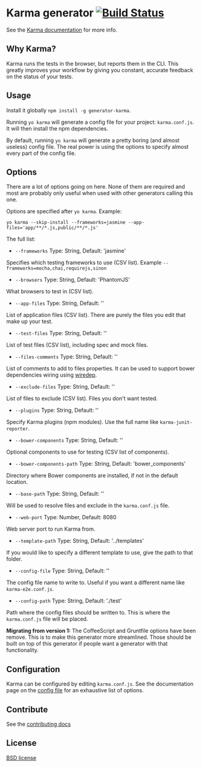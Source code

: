 # Karma generator [![Build Status](https://secure.travis-ci.org/yeoman/generator-karma.svg?branch=master)](http://travis-ci.org/yeoman/generator-karma)

See the [Karma documentation](http://karma-runner.github.com/) for more info.


## Why Karma?

Karma runs the tests in the browser, but reports them in the CLI. This greatly improves your workflow by giving you constant, accurate feedback on the status of your tests.


## Usage

Install it globally `npm install -g generator-karma`.

Running `yo karma` will generate a config file for your project: `karma.conf.js`. It will then install the npm dependencies.

By default, running `yo karma` will generate a pretty boring (and almost useless) config file. The real power is using the options to specify almost every part of the config file.


## Options

There are a lot of options going on here. None of them are required and most are probably only useful when used with other generators calling this one.

Options are specified after `yo karma`. Example:

`yo karma --skip-install --frameworks=jasmine --app-files='app/**/*.js,public/**/*.js'`

The full list:

 * `--frameworks` Type: String, Default: 'jasmine'

  Specifies which testing frameworks to use (CSV list). Example `--frameworks=mocha,chai,requirejs,sinon`

 * `--browsers` Type: String, Default: 'PhantomJS'

  What browsers to test in (CSV list).

 * `--app-files` Type: String, Default: ''

  List of application files (CSV list). There are purely the files you edit that make up your test.

 * `--test-files` Type: String, Default: ''

  List of test files (CSV list), including spec and mock files.

 * `--files-comments` Type: String, Default: ''

  List of comments to add to files properties. It can be used to support bower dependencies wiring using [wiredep](https://github.com/taptapship/wiredep).

 * `--exclude-files` Type: String, Default: ''

  List of files to exclude (CSV list). Files you don't want tested.

 * `--plugins` Type: String, Default: ''

  Specify Karma plugins (npm modules). Use the full name like `karma-junit-reporter`.

 * `--bower-components` Type: String, Default: ''

  Optional components to use for testing (CSV list of components).

 * `--bower-components-path` Type: String, Default: 'bower_components'

  Directory where Bower components are installed, if not in the default location.

 * `--base-path` Type: String, Default: ''

  Will be used to resolve files and exclude in the `karma.conf.js` file.

 * `--web-port` Type: Number, Default: 8080

  Web server port to run Karma from.

 * `--template-path` Type: String, Default: '../templates'

  If you would like to specify a different template to use, give the path to that folder.

 * `--config-file` Type: String, Default: ''

  The config file name to write to. Useful if you want a different name like `karma-e2e.conf.js`.

 * `--config-path` Type: String, Default: './test'

  Path where the config files should be written to. This is where the `karma.conf.js` file will be placed.


**Migrating from version 1:** The CoffeeScript and Gruntfile options have been remove. This is to make this generator more streamlined. Those should be built on top of this generator if people want a generator with that functionality.

## Configuration

Karma can be configured by editing `karma.conf.js`. See the documentation page on the [config file](http://karma-runner.github.com/0.12/config/configuration-file.html) for an exhaustive list of options.


## Contribute

See the [contributing docs](https://github.com/yeoman/yeoman/blob/master/contributing.md)


## License

[BSD license](http://opensource.org/licenses/bsd-license.php)
